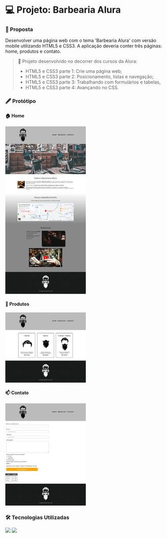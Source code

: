 # :computer: Projeto: Barbearia Alura
### :page_with_curl: Proposta
Desenvolver uma página web com o tema 'Barbearia Alura' com versão mobile utilizando HTML5 e CSS3. A aplicação deveria conter três páginas: home, produtos e contato.
> :pushpin: Projeto desenvolvido no decorrer dos cursos da Alura:
> * HTML5 e CSS3 parte 1: Crie uma página web;
> * HTML5 e CSS3 parte 2: Posicionamento, listas e navegação;
> * HTML5 e CSS3 parte 3: Trabalhando com formulários e tabelas,
> * HTML5 e CSS3 parte 4: Avançando no CSS.

### :fountain_pen: Protótipo
#### :house: Home
 <img width="50%" src="/doc/img/home.png">
 
#### :shopping_cart: Produtos
<img width="50%" src="/doc/img/produtos.png">

#### :mailbox: Contato
<img width="50%" src="/doc/img/contato.png">

### :hammer_and_wrench: Tecnologias Utilizadas
<div>
  <img src="https://img.shields.io/badge/HTML5-E34F26?style=for-the-badge&logo=html5&logoColor=white">
  <img src="https://img.shields.io/badge/CSS3-1572B6?style=for-the-badge&logo=css3&logoColor=white">
 </div>
